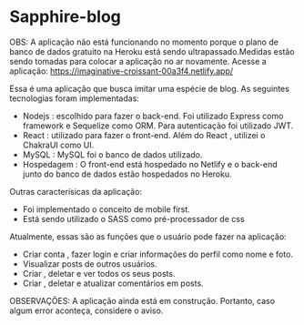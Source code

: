 # Sapphire-blog
 OBS: A aplicação não está funcionando no momento porque o plano de banco de dados gratuito na Heroku está sendo ultrapassado.Medidas estão sendo tomadas
 para colocar a aplicação no ar novamente.
 Acesse a aplicação: https://imaginative-croissant-00a3f4.netlify.app/

Essa é uma aplicação que busca imitar uma espécie de blog. As seguintes tecnologias foram implementadas: 
 
 - Nodejs : escolhido para fazer o back-end. Foi utilizado Express como framework e Sequelize como ORM. Para autenticação foi utilizado JWT.
 - React : utilizado para fazer o front-end. Além do React , utilizei o ChakraUI como UI.
 - MySQL : MySQL foi o banco de dados utilizado.
 - Hospedagem : O front-end está hospedado no Netlify e o back-end junto do banco de dados estão hospedados no Heroku.
 
 Outras caracterísicas da aplicação: 
 - Foi implementado o conceito de mobile first.
 - Está sendo utilizado o SASS como pré-processador de css
 
 Atualmente, essas são as funções que o usuário pode fazer na aplicação: 
 - Criar conta , fazer login e criar informações do perfil como nome e foto.
 - Visualizar posts de outros usuários.
 - Criar , deletar e ver todos os seus posts.
 - Criar , deletar e atualizar comentários em posts.

 OBSERVAÇÕES: A aplicação ainda está em construção. Portanto, caso algum error aconteça, considere o aviso.
 
